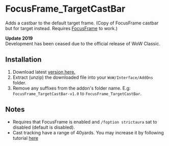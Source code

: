 # FocusFrame_TargetCastBar
Adds a castbar to the default target frame. (Copy of FocusFrame castbar but for target instead. Requires [FocusFrame](https://github.com/wardz/FocusFrame) to work.)

**Update 2019**  
Development has been ceased due to the official release of WoW Classic.

## Installation
1. Download latest [version here.](https://github.com/wardz/FocusFrame_TargetCastBar/releases)
2. Extract (unzip) the downloaded file into your `WoW/Interface/AddOns` folder.
3. Remove any suffixes from the addon's folder name. E.g: `FocusFrame_TargetCastBar-v1.0` to `FocusFrame_TargetCastBar`.

## Notes
- Requires that FocusFrame is enabled and `/foption strictaura` sat to disabled (default is disabled).
- Cast tracking have a range of 40yards. You may increase it by following tutorial [here](https://github.com/wardz/FocusFrame/wiki/Combatlog-Distance)
